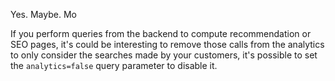 Yes. Maybe. Mo

If you perform queries from the backend to compute recommendation or SEO pages, it's could be interesting to remove those calls from the analytics to only consider the searches made by your customers, it's possible to set the `analytics=false` query parameter to disable it.
